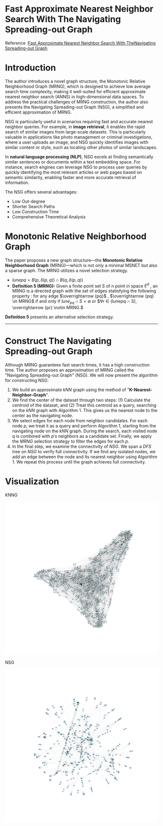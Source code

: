 # Fast Approximate Nearest Neighbor Search With The Navigating Spreading-out Graph

Reference :[Fast Approximate Nearest Neighbor Search With TheNavigating Spreading-out Graph](https://arxiv.org/pdf/1707.00143)

# Introduction

The author introduces a novel graph structure, the Monotonic Relative Neighborhood Graph (MRNG), which is designed to achieve low average search time complexity, making it well-suited for efficient approximate nearest neighbor search (ANNS) in high-dimensional data spaces. To address the practical challenges of MRNG construction, the author also presents the Navigating Spreading-out Graph (NSG), a simplified and efficient approximation of MRNG.

NSG is particularly useful in scenarios requiring fast and accurate nearest neighbor queries. For example, in **image retrieval**, it enables the rapid search of similar images from large-scale datasets. This is particularly valuable in applications like photo management or criminal investigations, where a user uploads an image, and NSG quickly identifies images with similar content or style, such as locating other photos of similar landscapes.

In **natural language processing (NLP)**, NSG excels at finding semantically similar sentences or documents within a text embedding space. For instance, search engines can leverage NSG to process user queries by quickly identifying the most relevant articles or web pages based on semantic similarity, enabling faster and more accurate retrieval of information.

The NSG offers several advantages:

- Low Out-degree
- Shorter Search Paths
- Low Construction Time
- Comprehensive Theoretical Analysis

# Monotonic Relative Neighborhood Graph

The paper proposes a new graph structure—the **Monotonic Relative Neighborhood Graph** (MRNG)—which is not only a minimal MSNET but also a sparse graph. The MRNG utilizes a novel selection strategy.

- $lunepq = B(p, δ(p, q)) ∩ B(q, δ(p, q))$
- **Definition 5 (MRNG):**  Given a finite point set S of n point in space $E^d$ , an MRNG is a directed graph with the set of edges statisfying the following property : for any edge $\overrightarrow {pq}$ , $\overrightarrow {pq} \in MRNG$ if and only if $lune_{pq} \cap S =  ∅$ or  $∀r ∈ (lunepq ∩ S), \overrightarrow {pr} \notin MRNG.$

**Definition 5** presents an alternative selection strategy. 

---

# Construct The Navigating Spreading-out Graph

Although MRNG guarantees fast search times, it has a high construction time. The author proposes an approximation of MRNG called the "Navigating Spreading-out Graph" (NSG). We will now present the algorithm for constructing NSG:

1. We build an approximate $kNN$ graph using the method of "**K-Nearest-Neighbor-Graph**".
2. We find the center of the dataset through two steps: (1) Calculate the centroid of the dataset, and (2) Treat this centroid as a query, searching on the $kNN$ graph with Algorithm 1. This gives us the nearest node to the center as the navigating node.
3. We select edges for each node from neighbor candidates. For each node $p$, we treat it as a query and perform Algorithm 1, starting from the navigating node on the $kNN$ graph. During the search, each visited node $q$ is combined with $p's$ neighbors as a candidate set. Finally, we apply the $MRNG$ selection strategy to filter the edges for each $p$.
4. In the final step, we examine the connectivity of $NSG$. We span a $DFS$ tree on $NSG$ to verify full connectivity. If we find any isolated nodes, we add an edge between the node and its nearest neighbor using Algorithm 1. We repeat this process until the graph achieves full connectivity.

# Visualization

KNNG

![KNNG (1).png](KNNG.png)

NSG

![NSG.png](NSG.png)